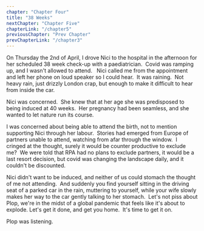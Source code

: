 ```yaml
---
chapter: "Chapter Four"
title: "38 Weeks"
nextChapter: "Chapter Five"
chapterLink: "/chapter5"
previousChapter: "Prev Chapter"
prevChapterLink: "/chapter3"
---
```


On Thursday the 2nd of April, I drove Nici to the hospital in the afternoon for her scheduled 38 week check-up with a paediatrician.  Covid was ramping up, and I wasn't allowed to attend.   Nici called me from the appointment and left her phone on loud speaker so I could hear.  It was raining.  Not heavy rain, just drizzly London crap, but enough to make it difficult to hear from inside the car.

Nici was concerned.  She knew that at her age she was predisposed to being induced at 40 weeks.  Her pregnancy had been seamless, and she wanted to let nature run its course.

I was concerned about being able to attend the birth, not to mention supporting Nici through her labour.  Stories had emerged from Europe of partners unable to attend, watching from afar through the window.  I cringed at the thought, surely it would be counter productive to exclude me?  We were told that RPA had no plans to exclude partners, it would be a last resort decision, but covid was changing the landscape daily, and it couldn't be discounted.

Nici didn't want to be induced, and neither of us could stomach the thought of me not attending.  And suddenly you find yourself sitting in the driving seat of a parked car in the rain, muttering to yourself, while your wife slowly makes her way to the car gently talking to her stomach.  Let's not piss about Plop, we're in the midst of a global pandemic that feels like it's about to explode. Let's get it done, and get you home.  It's time to get it on.

Plop was listening.

